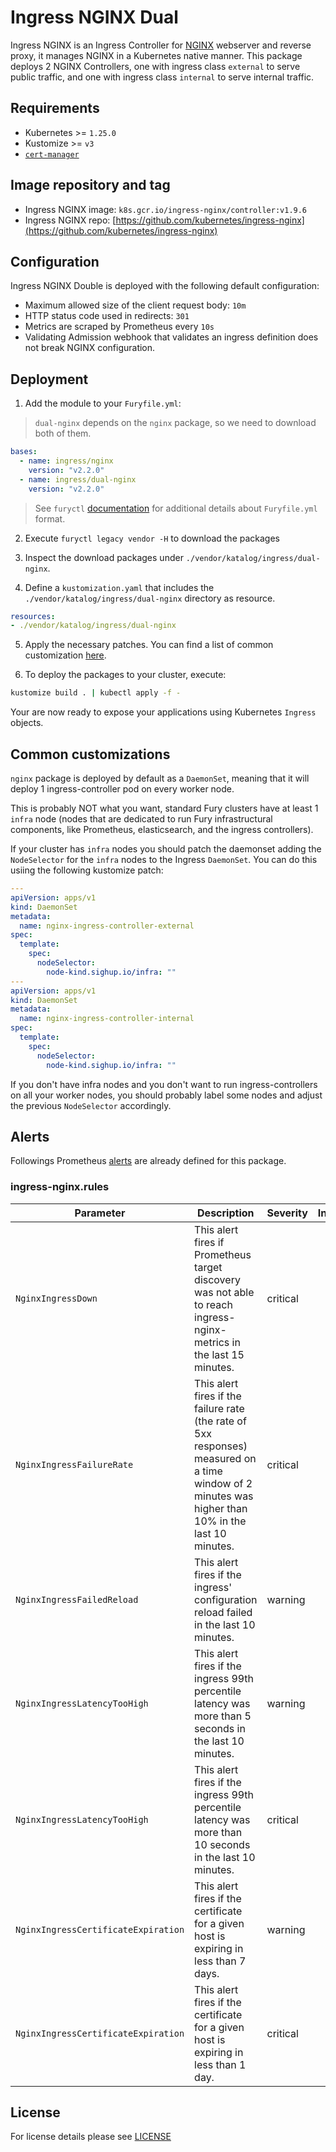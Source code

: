 # Ingress NGINX Dual

<!-- <KFD-DOCS> -->

Ingress NGINX is an Ingress Controller for [NGINX][nginx-page] webserver and reverse proxy, it manages NGINX in a Kubernetes native manner. This package deploys 2 NGINX Controllers, one with ingress class `external` to serve public traffic, and one with ingress class `internal` to serve internal traffic.

## Requirements

- Kubernetes >= `1.25.0`
- Kustomize >= `v3`
- [`cert-manager`](../cert-manager)

## Image repository and tag

- Ingress NGINX image: `k8s.gcr.io/ingress-nginx/controller:v1.9.6`
- Ingress NGINX repo: [https://github.com/kubernetes/ingress-nginx](https://github.com/kubernetes/ingress-nginx)

## Configuration

Ingress NGINX Double is deployed with the following default configuration:

- Maximum allowed size of the client request body: `10m`
- HTTP status code used in redirects: `301`
- Metrics are scraped by Prometheus every `10s`
- Validating Admission webhook that validates an ingress definition does not break NGINX configuration.

## Deployment

1. Add the module to your `Furyfile.yml`:

> `dual-nginx` depends on the `nginx` package, so we need to download both of them.

```yaml
bases:
  - name: ingress/nginx
    version: "v2.2.0"
  - name: ingress/dual-nginx
    version: "v2.2.0"
```

> See `furyctl` [documentation][furyctl-repo] for additional details about `Furyfile.yml` format.

2. Execute `furyctl legacy vendor -H` to download the packages

3. Inspect the download packages under `./vendor/katalog/ingress/dual-nginx`.

4. Define a `kustomization.yaml` that includes the `./vendor/katalog/ingress/dual-nginx` directory as resource.

```yaml
resources:
- ./vendor/katalog/ingress/dual-nginx
```

5. Apply the necessary patches. You can find a list of common customization [here](#common-customizations).

6. To deploy the packages to your cluster, execute:

```bash
kustomize build . | kubectl apply -f -
```

Your are now ready to expose your applications using Kubernetes `Ingress` objects.

## Common customizations

`nginx` package is deployed by default as a `DaemonSet`, meaning that it will deploy 1 ingress-controller pod on every worker node.

This is probably NOT what you want, standard Fury clusters have at least 1 `infra` node (nodes that are dedicated to run Fury infrastructural components, like Prometheus, elasticsearch, and the ingress controllers).

If your cluster has `infra` nodes you should patch the daemonset adding the `NodeSelector` for the `infra` nodes to the Ingress `DaemonSet`. You can do this usiing the following kustomize patch:

```yaml
---
apiVersion: apps/v1
kind: DaemonSet
metadata:
  name: nginx-ingress-controller-external
spec:
  template:
    spec:
      nodeSelector:
        node-kind.sighup.io/infra: ""
---
apiVersion: apps/v1
kind: DaemonSet
metadata:
  name: nginx-ingress-controller-internal
spec:
  template:
    spec:
      nodeSelector:
        node-kind.sighup.io/infra: ""
```

If you don't have infra nodes and you don't want to run ingress-controllers on all your worker nodes, you should probably label some nodes and adjust the previous `NodeSelector` accordingly.

## Alerts

Followings Prometheus [alerts][prometheus-alerts] are already defined for this package.

### ingress-nginx.rules

| Parameter                           | Description                                                                                                                                         | Severity | Interval |
|-------------------------------------|-----------------------------------------------------------------------------------------------------------------------------------------------------|----------|:--------:|
| `NginxIngressDown`                  | This alert fires if Prometheus target discovery was not able to reach ingress-nginx-metrics in the last 15 minutes.                                 | critical |   15m    |
| `NginxIngressFailureRate`           | This alert fires if the failure rate (the rate of 5xx responses) measured on a time window of 2 minutes was higher than 10% in the last 10 minutes. | critical |   10m    |
| `NginxIngressFailedReload`          | This alert fires if the ingress' configuration reload failed in the last 10 minutes.                                                                | warning  |   10m    |
| `NginxIngressLatencyTooHigh`        | This alert fires if the ingress 99th percentile latency was more than 5 seconds in the last 10 minutes.                                             | warning  |   10m    |
| `NginxIngressLatencyTooHigh`        | This alert fires if the ingress 99th percentile latency was more than 10 seconds in the last 10 minutes.                                            | critical |   10m    |
| `NginxIngressCertificateExpiration` | This alert fires if the certificate for a given host is expiring in less than 7 days.                                                               | warning  |          |
| `NginxIngressCertificateExpiration` | This alert fires if the certificate for a given host is expiring in less than 1 day.                                                                | critical |          |

<!-- Links -->
[furyctl-repo]: https://github.com/sighupio/furyctl
[nginx-page]: https://nginx.org
[prometheus-alerts]: https://prometheus.io/docs/prometheus/latest/configuration/alerting_rules/

<!-- </KFD-DOCS> -->

## License

For license details please see [LICENSE](../../LICENSE)
